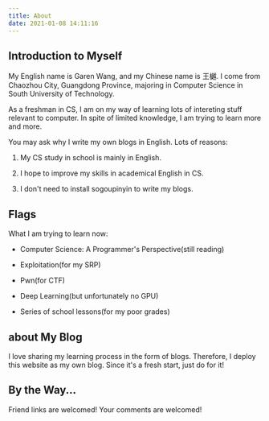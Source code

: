 ```yaml
---
title: About
date: 2021-01-08 14:11:16
---
```


## Introduction to Myself

My English name is Garen Wang, and my Chinese name is 王樾. I come from Chaozhou City, Guangdong Province, majoring in Computer Science in South University of Technology.

As a freshman in CS, I am on my way of learning lots of intereting stuff relevant to computer. In spite of limited knowledge, I am trying to learn more and more.

You may ask why I write my own blogs in English. Lots of reasons:

1. My CS study in school is mainly in English.

2. I hope to improve my skills in academical English in CS.

3. I don't need to install sogoupinyin to write my blogs.

## Flags

What I am trying to learn now:

- Computer Science: A Programmer's Perspective(still reading)

- Exploitation(for my SRP)

- Pwn(for CTF)

- Deep Learning(but unfortunately no GPU)

- Series of school lessons(for my poor grades)


## about My Blog

I love sharing my learning process in the form of blogs. Therefore, I deploy this website as my own blog. Since it's a fresh start, just do for it!

## By the Way...

Friend links are welcomed! Your comments are welcomed!


